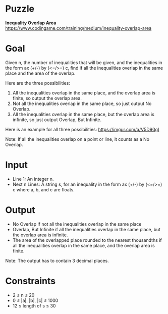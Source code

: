 # Puzzle
**Inequality Overlap Area** https://www.codingame.com/training/medium/inequality-overlap-area

# Goal
Given n, the number of inequalities that will be given, and the inequalities in the form ax (+/-) by (<=/>=) c, find if all the inequalities overlap in the same place and the area of the overlap.

Here are the three possibilities:
1) All the inequalities overlap in the same place, and the overlap area is finite, so output the overlap area.
2) Not all the inequalities overlap in the same place, so just output No Overlap.
3) All the inequalities overlap in the same place, but the overlap area is infinite, so just output Overlap, But Infinite.

Here is an example for all three possibilities: https://imgur.com/a/V5D90gI

Note: If all the inequalities overlap on a point or line, it counts as a No Overlap.

# Input
* Line 1: An integer n.
* Next n Lines: A string s, for an inequality in the form ax (+/-) by (<=/>=) c where a, b, and c are floats.

# Output
- No Overlap if not all the inequalities overlap in the same place
- Overlap, But Infinite if all the inequalities overlap in the same place, but the overlap area is infinite.
- The area of the overlapped place rounded to the nearest thousandths if all the inequalities overlap in the same place, and the overlap area is finite.

Note: The output has to contain 3 decimal places.

# Constraints
* 2 ≤ n ≤ 20
* 0 ≤ |a|, |b|, |c| ≤ 1000
* 12 ≤ length of s ≤ 30
